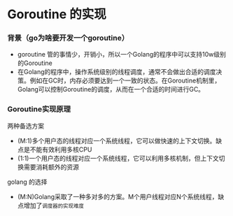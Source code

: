 # Goroutine 的实现

### 背景（go为啥要开发一个goroutine）
- goroutine  管的事情少，开销小，所以一个Golang的程序中可以支持10w级别的Goroutine
- 在Golang的程序中，操作系统级别的线程调度，通常不会做出合适的调度决策。例如在GC时，内存必须要达到一个一致的状态。在Goroutine机制里，Golang可以控制Goroutine的调度，从而在一个合适的时间进行GC。

### Goroutine实现原理
 两种备选方案
 
- (M:1)多个用户态的线程对应一个系统线程，它可以做快速的上下文切换。缺点是不能有效利用多核CPU
- (1:1)一个用户态的线程对应一个系统线程，它可以利用多核机制，但上下文切换需要消耗额外的资源

golang 的选择

- (M:N)Golang采取了一种多对多的方案。M个用户线程对应N个系统线程，缺点增加了`调度器的实现难度`

